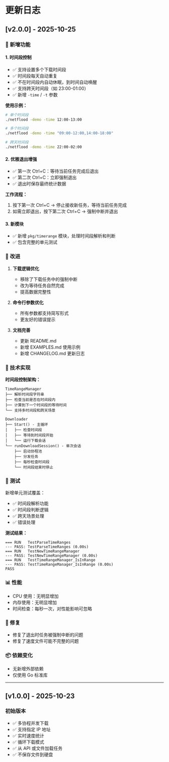 # 更新日志

## [v2.0.0] - 2025-10-25

### 🎉 新增功能

#### 1. 时间段控制
- ✅ 支持设置多个下载时间段
- ✅ 时间段每天自动重复
- ✅ 不在时间段内自动休眠，到时间自动唤醒
- ✅ 支持跨天时间段（如 23:00-01:00）
- ✅ 新增 `-time` / `-t` 参数

**使用示例：**
```bash
# 单个时间段
./netflood -demo -time 12:00-13:00

# 多个时间段
./netflood -demo -time "09:00-12:00,14:00-18:00"

# 跨天时间段
./netflood -demo -time 22:00-02:00
```

#### 2. 优雅退出增强
- ✅ 第一次 Ctrl+C：等待当前任务完成后退出
- ✅ 第二次 Ctrl+C：立即强制退出
- ✅ 退出时保存最终统计数据

**工作流程：**
1. 按下第一次 Ctrl+C → 停止接收新任务，等待当前任务完成
2. 如需立即退出，按下第二次 Ctrl+C → 强制中断并退出

#### 3. 新模块
- ✅ 新增 `pkg/timerange` 模块，处理时间段解析和判断
- ✅ 包含完整的单元测试

### 🔧 改进

1. **下载逻辑优化**
   - 移除了下载任务中的强制中断
   - 改为等待任务自然完成
   - 提高数据完整性

2. **命令行参数优化**
   - 所有参数都支持简写形式
   - 更友好的错误提示

3. **文档完善**
   - 更新 README.md
   - 新增 EXAMPLES.md 使用示例
   - 新增 CHANGELOG.md 更新日志

### 📝 技术实现

**时间段控制架构：**
```
TimeRangeManager
├── 解析时间段字符串
├── 检查当前是否在时间段内
├── 计算到下一个时间段的等待时间
└── 支持多时间段和跨天场景

Downloader
├── Start() - 主循环
│   ├── 检查时间段
│   ├── 等待到时间段开始
│   └── 运行下载会话
└── runDownloadSession() - 单次会话
    ├── 启动协程池
    ├── 分发任务
    ├── 每秒检查时间段
    └── 时间段结束时停止
```

### 🧪 测试

新增单元测试覆盖：
- ✅ 时间段解析功能
- ✅ 时间段判断逻辑
- ✅ 跨天场景处理
- ✅ 错误处理

**测试结果：**
```
=== RUN   TestParseTimeRanges
--- PASS: TestParseTimeRanges (0.00s)
=== RUN   TestNewTimeRangeManager
--- PASS: TestNewTimeRangeManager (0.00s)
=== RUN   TestTimeRangeManager_IsInRange
--- PASS: TestTimeRangeManager_IsInRange (0.00s)
PASS
```

### 📊 性能

- CPU 使用：无明显增加
- 内存使用：无明显增加
- 时间检查：每秒一次，对性能影响可忽略

### 🐛 修复

- 修复了退出时任务被强制中断的问题
- 修复了速度文件可能不完整的问题

### 📦 依赖变化

- 无新增外部依赖
- 仅使用 Go 标准库

---

## [v1.0.0] - 2025-10-23

### 初始版本

- ✅ 多协程并发下载
- ✅ 支持指定 IP 地址
- ✅ 实时速度统计
- ✅ 循环下载模式
- ✅ 从 API 或文件加载任务
- ✅ 不保存文件到硬盘

